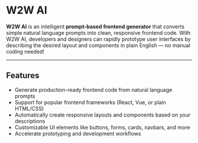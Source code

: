 # W2W AI

**W2W AI** is an intelligent **prompt-based frontend generator** that converts simple natural language prompts into clean, responsive frontend code. With W2W AI, developers and designers can rapidly prototype user interfaces by describing the desired layout and components in plain English — no manual coding needed!

---

## Features

- Generate production-ready frontend code from natural language prompts  
- Support for popular frontend frameworks (React, Vue, or plain HTML/CSS)  
- Automatically create responsive layouts and components based on your descriptions  
- Customizable UI elements like buttons, forms, cards, navbars, and more  
- Accelerate prototyping and development workflows 
